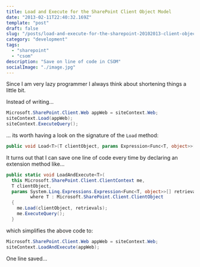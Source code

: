 ```yaml
---
title: Load and Execute for the SharePoint Client Object Model
date: "2013-02-11T22:40:32.169Z"
template: "post"
draft: false
slug: "/posts/load-and-execute-for-the-sharepoint-20102013-client-object-model"
category: "development"
tags:
  - "sharepoint"
  - "csom"
description: "Save on line of code in CSOM"
socialImage: "./image.jpg"
---
```


Since I am very lazy programmer I always think about shortening things a little bit.

Instead of writing...

```csharp
Microsoft.SharePoint.Client.Web appWeb = siteContext.Web;
siteContext.Load(appWeb);
siteContext.ExecuteQuery();
```

... its worth having a look on the signature of the ```Load``` method:

```csharp
public void Load<T>(T clientObject, params Expression<Func<T, object>>[] retrievals) where T : ClientObject;
```

It turns out that I can save one line of code every time by declaring an extension method like...

```csharp
public static void LoadAndExecute<T>(
  this Microsoft.SharePoint.Client.ClientContext me,
  T clientObject,
  params System.Linq.Expressions.Expression<Func<T, object>>[] retrievals) 
         where T : Microsoft.SharePoint.Client.ClientObject
  {
    me.Load(clientObject, retrievals);
    me.ExecuteQuery();
  }
```

which simplifies the above code to:

```csharp
Microsoft.SharePoint.Client.Web appWeb = siteContext.Web;
siteContext.LoadAndExecute(appWeb);
```

One line saved...